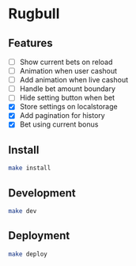 # Rugbull 

## Features

- [ ] Show current bets on reload
- [ ] Animation when user cashout
- [ ] Add animation when live cashout
- [ ] Handle bet amount boundary
- [ ] Hide setting button when bet
- [x] Store settings on localstorage 
- [x] Add pagination for history
- [x] Bet using current bonus

## Install

```bash
make install
```

## Development

```bash
make dev
```

## Deployment

```bash
make deploy
```
